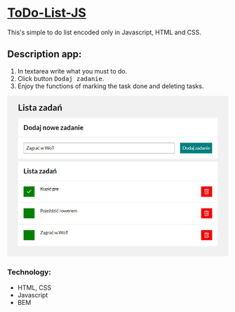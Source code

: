 # [ToDo-List-JS](https://patryk0408.github.io/todo-list-js/)

This's simple to do list encoded only in Javascript, HTML and CSS.

## Description app:
1. In textarea write what you must to do.
2. Click button <kbd>Dodaj zadanie</kbd>.
3. Enjoy the functions of marking the task done and deleting tasks.

![image](image/Przechwytywanie.JPG)

### Technology:
- HTML, CSS
- Javascript
- BEM

